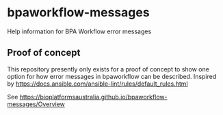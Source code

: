 # bpaworkflow-messages
Help information for BPA Workflow error messages

## Proof of concept
This repository presently only exists for a proof of concept to show one option for how error messages in bpaworkflow can be described.  Inspired by https://docs.ansible.com/ansible-lint/rules/default_rules.html

See https://bioplatformsaustralia.github.io/bpaworkflow-messages/Overview
